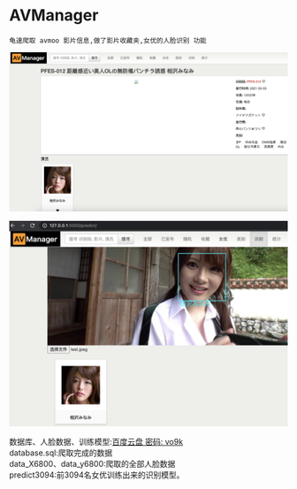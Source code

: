 # AVManager
    龟速爬取 avmoo 影片信息,做了影片收藏夹,女优的人脸识别 功能  


![image](https://github.com/Cinvin/AVManager/blob/master/src/img/movie.png "详情页")  

![image](https://github.com/Cinvin/AVManager/blob/master/src/img/face.png "识别页")  

数据库、人脸数据、训练模型:[百度云盘  密码: vo9k](https://pan.baidu.com/s/1EGjdhzQcTSJ27ISqJBLBuA)  
database.sql:爬取完成的数据  
data_X6800、data_y6800:爬取的全部人脸数据  
predict3094:前3094名女优训练出来的识别模型。  